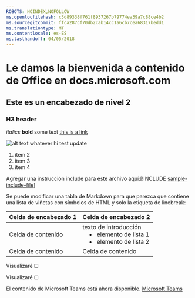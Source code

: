 ```yaml
---
ROBOTS: NOINDEX,NOFOLLOW
ms.openlocfilehash: c3d89338f761f8937267b79774ea39a7c88ce4b2
ms.sourcegitcommit: ffca287cf70db2cab14cc1a6cb7cea68317bedd1
ms.translationtype: MT
ms.contentlocale: es-ES
ms.lasthandoff: 04/05/2018
---
```

# <a name="welcome-to-office-content-on-docsmicrosoftcom"></a>Le damos la bienvenida a contenido de Office en docs.microsoft.com
## <a name="this-is-a-level-2-heading"></a>Este es un encabezado de nivel 2
### <a name="h3-header"></a>H3 header

*italics*
**bold** some text [this is a link](Office-365-groups.md)

![alt text whatever](media/Overview-Microsoft-Teams-image1.png) hi test update
1. item 2
2. item 3
3. item 4


Agregar una instrucción include para este archivo aquí:[!INCLUDE [sample-include-file](includes/sample-include-file.md)]


Se puede modificar una tabla de Markdown para que parezca que contiene una lista de viñetas con símbolos de HTML y solo la etiqueta de linebreak:

| Celda de encabezado 1 | Celda de encabezado 2 |
| ---          | ---          |
| Celda de contenido |texto de introducción <br>&nbsp;&nbsp;&nbsp; &bull;&nbsp;&nbsp; elemento de lista 1<br> &nbsp;&nbsp;&nbsp; &bull;&nbsp;&nbsp; elemento de lista 2     |
| Celda de contenido | Celda de contenido |

<p>Visualizaré &#9744;</p>
<p>Visualizaré &#x2610;</p>

El contenido de Microsoft Teams está ahora disponible.
[Microsoft Teams](https://docs.microsoft.com/MicrosoftTeams)
